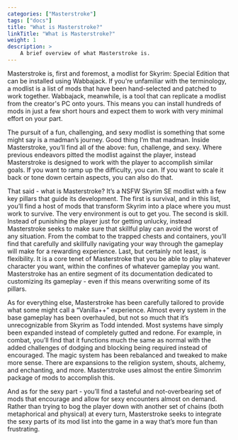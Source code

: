 ```yaml
---
categories: ["Masterstroke"]
tags: ["docs"] 
title: "What is Masterstroke?"
linkTitle: "What is Masterstroke?"
weight: 1
description: >
    A brief overview of what Masterstroke is.
---
```



Masterstroke is, first and foremost, a modlist for Skyrim: Special Edition that can be installed using Wabbajack. If you're unfamiliar with the terminology, a modlist is a list of mods that have been hand-selected and patched to work together. Wabbajack, meanwhile, is a tool that can replicate a modlist from the creator's PC onto yours. This means you can install hundreds of mods in just a few short hours and expect them to work with very minimal effort on your part.

The pursuit of a fun, challenging, and sexy modlist is something that some might say is a madman’s journey. Good thing I’m that madman. Inside Masterstroke, you’ll find all of the above: fun, challenge, and sexy. Where previous endeavors pitted the modlist against the player, instead Masterstroke is designed to work with the player to accomplish similar goals. If you want to ramp up the difficulty, you can. If you want to scale it back or tone down certain aspects, you can also do that.

That said - what is Masterstroke? It’s a NSFW Skyrim SE modlist with a few key pillars that guide its development. The first is survival, and in this list, you’ll find a host of mods that transform Skyrim into a place where you must work to survive. The very environment is out to get you. The second is skill. Instead of punishing the player just for getting unlucky, instead Masterstroke seeks to make sure that skillful play can avoid the worst of any situation. From the combat to the trapped chests and containers, you’ll find that carefully and skillfully navigating your way through the gameplay will make for a rewarding experience. Last, but certainly not least, is flexibility. It is a core tenet of Masterstroke that you be able to play whatever character you want, within the confines of whatever gameplay you want. Masterstroke has an entire segment of its documentation dedicated to customizing its gameplay - even if this means overwriting some of its pillars.

As for everything else, Masterstroke has been carefully tailored to provide what some might call a “Vanilla++” experience. Almost every system in the base gameplay has been overhauled, but not so much that it’s unrecognizable from Skyrim as Todd intended. Most systems have simply been expanded instead of completely gutted and redone. For example, in combat, you’ll find that it functions much the same as normal with the added challenges of dodging and blocking being required instead of encouraged. The magic system has been rebalanced and tweaked to make more sense. There are expansions to the religion system, shouts, alchemy, and enchanting, and more. Masterstroke uses almost the entire Simonrim package of mods to accomplish this.

And as for the sexy part - you’ll find a tasteful and not-overbearing set of mods that encourage and allow for sexy encounters almost on demand. Rather than trying to bog the player down with another set of chains (both metaphorical and physical) at every turn, Masterstroke seeks to integrate the sexy parts of its mod list into the game in a way that’s more fun than frustrating.